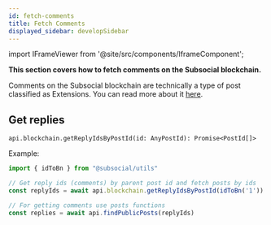 ```yaml
---
id: fetch-comments
title: Fetch Comments
displayed_sidebar: developSidebar
---
```

import IFrameViewer from '@site/src/components/IframeComponent';

**This section covers how to fetch comments on the Subsocial blockchain.**

Comments on the Subsocial blockchain are technically a type of post classified as Extensions. You can read more about it [here](/docs/develop/sdk/posts/create-posts). 

## Get replies

```
api.blockchain.getReplyIdsByPostId(id: AnyPostId): Promise<PostId[]>
```

Example: 

```typescript
import { idToBn } from "@subsocial/utils"

// Get reply ids (comments) by parent post id and fetch posts by ids
const replyIds = await api.blockchain.getReplyIdsByPostId(idToBn('1'))

// For getting comments use posts functions
const replies = await api.findPublicPosts(replyIds)
```

 <IFrameViewer
      src="https://play.subsocial.network/reading-data/comments?iframe=true"
  />
<br/>
